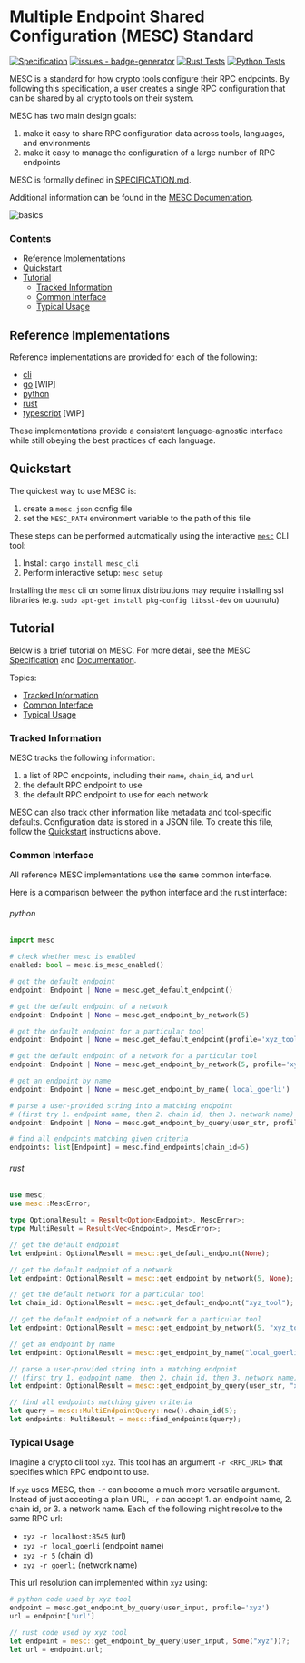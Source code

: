 
# Multiple Endpoint Shared Configuration (MESC) Standard

[![Specification](https://img.shields.io/badge/Spec-blueviolet)](https://github.com/paradigmxyz/mesc/blob/main/SPECIFICATION.md)
[![issues - badge-generator](https://img.shields.io/badge/Docs-blueviolet)](https://paradigmxyz.github.io/mesc)
[![Rust Tests](https://github.com/paradigmxyz/mesc/workflows/Rust%20Tests/badge.svg)](https://github.com/paradigmxyz/mesc/tree/main/tests)
[![Python Tests](https://github.com/paradigmxyz/mesc/workflows/Python%20Tests/badge.svg)](https://github.com/paradigmxyz/mesc/tree/main/tests)


MESC is a standard for how crypto tools configure their RPC endpoints. By following this specification, a user creates a single RPC configuration that can be shared by all crypto tools on their system.

MESC has two main design goals:
1. make it easy to share RPC configuration data across tools, languages, and environments
2. make it easy to manage the configuration of a large number of RPC endpoints

MESC is formally defined in [SPECIFICATION.md](./SPECIFICATION.md).

Additional information can be found in the [MESC Documentation](https://paradigmxyz.github.io/mesc/).

![basics](https://github.com/paradigmxyz/mesc/assets/7907648/2f84d90b-9cfd-42fd-89f1-bd35949e1c14)


### Contents
- [Reference Implementations](#reference-implementations)
- [Quickstart](#quickstart)
- [Tutorial](#tutorial)
  - [Tracked Information](#tracked-information)
  - [Common Interface](#common-interface)
  - [Typical Usage](#typical-usage)

## Reference Implementations

Reference implementations are provided for each of the following:
- [cli](/cli)
- [go](/go) [WIP]
- [python](/python)
- [rust](/rust)
- [typescript](/typescript) [WIP]

These implementations provide a consistent language-agnostic interface while still obeying the best practices of each language.

## Quickstart

The quickest way to use MESC is:
1. create a `mesc.json` config file
2. set the `MESC_PATH` environment variable to the path of this file

These steps can be performed automatically using the interactive [`mesc`](./cli) CLI tool:
1. Install: `cargo install mesc_cli`
2. Perform interactive setup: `mesc setup`

Installing the `mesc` cli on some linux distributions may require installing ssl libraries (e.g. `sudo apt-get install pkg-config libssl-dev` on ubunutu)

## Tutorial

Below is a brief tutorial on MESC. For more detail, see the MESC [Specification](./SPECIFICATION.md) and [Documentation](https://paradigmxyz.github.io/mesc). 

Topics:
- [Tracked Information](#tracked-information)
- [Common Interface](#common-interface)
- [Typical Usage](#typical-usage)

### Tracked Information

MESC tracks the following information:
1. a list of RPC endpoints, including their `name`, `chain_id`, and `url`
2. the default RPC endpoint to use
3. the default RPC endpoint to use for each network

MESC can also track other information like metadata and tool-specific defaults. Configuration data is stored in a JSON file. To create this file, follow the [Quickstart](#quickstart) instructions above.

### Common Interface

All reference MESC implementations use the same common interface.

Here is a comparison between the python interface and the rust interface:

###### python
```python
import mesc

# check whether mesc is enabled
enabled: bool = mesc.is_mesc_enabled()

# get the default endpoint
endpoint: Endpoint | None = mesc.get_default_endpoint()

# get the default endpoint of a network
endpoint: Endpoint | None = mesc.get_endpoint_by_network(5)

# get the default endpoint for a particular tool
endpoint: Endpoint | None = mesc.get_default_endpoint(profile='xyz_tool')

# get the default endpoint of a network for a particular tool
endpoint: Endpoint | None = mesc.get_endpoint_by_network(5, profile='xyz_tool')

# get an endpoint by name
endpoint: Endpoint | None = mesc.get_endpoint_by_name('local_goerli')

# parse a user-provided string into a matching endpoint
# (first try 1. endpoint name, then 2. chain id, then 3. network name)
endpoint: Endpoint | None = mesc.get_endpoint_by_query(user_str, profile='xyz_tool')

# find all endpoints matching given criteria
endpoints: list[Endpoint] = mesc.find_endpoints(chain_id=5)
```

###### rust
```rust
use mesc;
use mesc::MescError;

type OptionalResult = Result<Option<Endpoint>, MescError>;
type MultiResult = Result<Vec<Endpoint>, MescError>;

// get the default endpoint
let endpoint: OptionalResult = mesc::get_default_endpoint(None);

// get the default endpoint of a network
let endpoint: OptionalResult = mesc::get_endpoint_by_network(5, None);

// get the default network for a particular tool
let chain_id: OptionalResult = mesc::get_default_endpoint("xyz_tool");

// get the default endpoint of a network for a particular tool
let endpoint: OptionalResult = mesc::get_endpoint_by_network(5, "xyz_tool");

// get an endpoint by name
let endpoint: OptionalResult = mesc::get_endpoint_by_name("local_goerli");

// parse a user-provided string into a matching endpoint
// (first try 1. endpoint name, then 2. chain id, then 3. network name)
let endpoint: OptionalResult = mesc::get_endpoint_by_query(user_str, "xyz_tool");

// find all endpoints matching given criteria
let query = mesc::MultiEndpointQuery::new().chain_id(5);
let endpoints: MultiResult = mesc::find_endpoints(query);
```

### Typical Usage

Imagine a crypto cli tool `xyz`. This tool has an argument `-r <RPC_URL>` that specifies which RPC endpoint to use.

If `xyz` uses MESC, then `-r` can become a much more versatile argument. Instead of just accepting a plain URL, `-r` can accept 1. an endpoint name, 2. chain id, or 3. a network name. Each of the following might resolve to the same RPC url:
- `xyz -r localhost:8545` (url)
- `xyz -r local_goerli` (endpoint name)
- `xyz -r 5` (chain id)
- `xyz -r goerli` (network name)

This url resolution can implemented within `xyz` using:

```python
# python code used by xyz tool
endpoint = mesc.get_endpoint_by_query(user_input, profile='xyz')
url = endpoint['url']
```

```rust
// rust code used by xyz tool
let endpoint = mesc::get_endpoint_by_query(user_input, Some("xyz"))?;
let url = endpoint.url;
```
